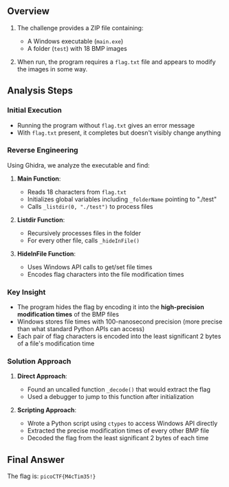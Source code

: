

## Overview
1. The challenge provides a ZIP file containing:
   - A Windows executable (`main.exe`)
   - A folder (`test`) with 18 BMP images

2. When run, the program requires a `flag.txt` file and appears to modify the images in some way.

## Analysis Steps

### Initial Execution
- Running the program without `flag.txt` gives an error message
- With `flag.txt` present, it completes but doesn't visibly change anything

### Reverse Engineering
Using Ghidra, we analyze the executable and find:

1. **Main Function**:
   - Reads 18 characters from `flag.txt`
   - Initializes global variables including `_folderName` pointing to "./test"
   - Calls `_listdir(0, "./test")` to process files

2. **Listdir Function**:
   - Recursively processes files in the folder
   - For every other file, calls `_hideInFile()`

3. **HideInFile Function**:
   - Uses Windows API calls to get/set file times
   - Encodes flag characters into the file modification times

### Key Insight
- The program hides the flag by encoding it into the **high-precision modification times** of the BMP files
- Windows stores file times with 100-nanosecond precision (more precise than what standard Python APIs can access)
- Each pair of flag characters is encoded into the least significant 2 bytes of a file's modification time

### Solution Approach
1. **Direct Approach**:
   - Found an uncalled function `_decode()` that would extract the flag
   - Used a debugger to jump to this function after initialization

2. **Scripting Approach**:
   - Wrote a Python script using `ctypes` to access Windows API directly
   - Extracted the precise modification times of every other BMP file
   - Decoded the flag from the least significant 2 bytes of each time

## Final Answer
The flag is: `picoCTF{M4cTim35!}`
